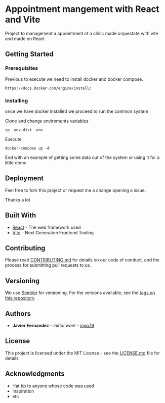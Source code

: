 # Appointment mangement with React and Vite

Project to management a appointment of a clinic made orquestate with vite and made on React
## Getting Started


### Prerequisites

Previous to execute we need to install docker and docker compose.

```
https://docs.docker.com/engine/install/
```

### Installing

once we have docker installed we proceed to run the common system

Clone and change enviroments variables 

```
cp .env.dist .env
```

Execute

```
docker-compose up -d
```

End with an example of getting some data out of the system or using it for a little demo



## Deployment

Feel free to fork this project or request me a change opening a issue.

Thanks a lot
## Built With

* [React](https://es.react.dev/) - The web framework used
* [Vite](https://vitejs.dev/) - Next Generation Frontend Tooling


## Contributing

Please read [CONTRIBUTING.md](https://gist.github.com/PurpleBooth/b24679402957c63ec426) for details on our code of conduct, and the process for submitting pull requests to us.

## Versioning

We use [SemVer](http://semver.org/) for versioning. For the versions available, see the [tags on this repository](https://github.com/your/project/tags). 

## Authors

* **Javier Fernandez** - *Initial work* - [jopo79](https://github.com/jopo79)



## License

This project is licensed under the MIT License - see the [LICENSE.md](LICENSE.md) file for details

## Acknowledgments

* Hat tip to anyone whose code was used
* Inspiration
* etc
